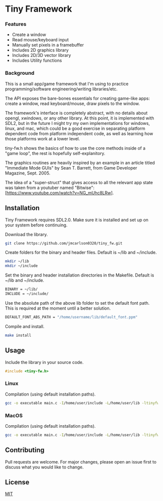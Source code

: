 # Tiny Framework

### Features

- Create a window
- Read mouse/keyboard input
- Manually set pixels in a framebuffer
- Includes 2D graphics library
- Includes 2D/3D vector library
- Includes Utility functions

### Background

This is a small app/game framework that I'm using to practice programming/software engineering/writing libraries/etc.

The API exposes the bare-bones essentials for creating game-like apps: create a window, read keyboard/mouse, draw pixels to the window.

The framework's interface is completely abstract, with no details about opengl, xwindows, or any other library. At this point, it is implemented with SDL2,
but in the future I might try my own implementations for windows, linux, and mac, which could be a good exercise in separating platform dependent code from
platform independent code, as well as learning how those platforms work at a lower level.

tiny-fw.h shows the basics of how to use the core methods inside of a "game loop", the rest is hopefully self-explanitory.

The graphics routines are heavily inspired by an example in an article titled "Immediate Mode GUIs" by Sean T. Barrett, from Game Developer Magazine, Sept. 2005.

The idea of a "super-struct" that gives access to all the relevant app state was taken from a youtuber named "Bitwise": [https://www.youtube.com/watch?v=NG_mUhc8LRw].

## Installation

Tiny Framework requires SDL2.0. Make sure it is installed and set up on your system before continuing.

Download the library.
```bash
git clone https://github.com/jmcarlson0320/tiny_fw.git
```

Create folders for the binary and header files. Default is ~/lib and ~/include.
```bash
mkdir ~/lib
mkdir ~/include
```

Set the binary and header installation directories in the Makefile. Default is ~/lib and ~/include.
```bash
BINARY = ~/lib/
INCLUDE = ~/include/
```

Use the absolute path of the above lib folder to set the default font path. This is required at the moment until a better solution.
```bash
DEFAULT_FONT_ABS_PATH = "/home/username/lib/default_font.ppm"
```

Compile and install.
```bash
make install
```

## Usage

Include the library in your source code.
```C
#include <tiny-fw.h>
```

### Linux

Compilation (using default installation paths).
```bash
gcc -o executable main.c -I/home/user/include -L/home/user/lib -ltinyfw -lm -lSDL2
```

### MacOS

Compilation (using default installation paths).
```bash
gcc -o executable main.c -I/home/user/include -L/home/user/lib -ltinyfw -lm -framework SDL2
```

## Contributing
Pull requests are welcome. For major changes, please open an issue first to discuss what you would like to change.

## License
[MIT](https://choosealicense.com/licenses/mit/)
